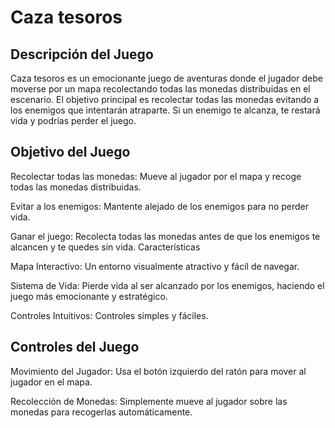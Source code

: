 # Caza tesoros
## Descripción del Juego
Caza tesoros es un emocionante juego de aventuras donde el jugador debe moverse por un mapa recolectando todas las monedas distribuidas en el escenario. El objetivo principal es recolectar todas las monedas evitando a los enemigos que intentarán atraparte. Si un enemigo te alcanza, te restará vida y podrías perder el juego.

## Objetivo del Juego

Recolectar todas las monedas: Mueve al jugador por el mapa y recoge todas las monedas distribuidas.

Evitar a los enemigos: Mantente alejado de los enemigos para no perder vida.

Ganar el juego: Recolecta todas las monedas antes de que los enemigos te alcancen y te quedes sin vida.
Características

Mapa Interactivo: Un entorno visualmente atractivo y fácil de navegar.

Sistema de Vida: Pierde vida al ser alcanzado por los enemigos, haciendo el juego más emocionante y estratégico.

Controles Intuitivos: Controles simples y fáciles.

## Controles del Juego

Movimiento del Jugador: Usa el botón izquierdo del ratón para mover al jugador en el mapa.

Recolección de Monedas: Simplemente mueve al jugador sobre las monedas para recogerlas automáticamente.
